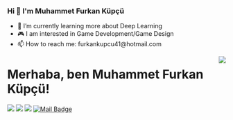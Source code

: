 
### Hi 👋 I'm Muhammet Furkan Küpçü

<ul>
      <li>📖 I’m currently learning more about Deep Learning </li>
      <li>🎮 I am interested in Game Development/Game Design </li>
      <li>📫 How to reach me: furkankupcu41@hotmail.com</li>
</ul>

<img align='right' src="https://github-readme-stats.vercel.app/api?username=furkankupcu&show_icons=true">

# Merhaba, ben Muhammet Furkan Küpçü! 

[![](https://img.shields.io/badge/twitter-%231DA1F2.svg?&style=for-the-badge&logo=twitter&logoColor=white)](https://twitter.com/furkankupcu41)
[![](https://img.shields.io/badge/linkedin-%230077B5.svg?&style=for-the-badge&logo=linkedin&logoColor=white)](https://www.linkedin.com/in/muhammet-furkan-kupcu/)
[![](https://img.shields.io/badge/medium-%2312100E.svg?&style=for-the-badge&logo=medium&logoColor=white)](https://medium.com/@furkankupcu41)
[![Mail Badge](https://img.shields.io/badge/furkankupcu41@gmail.com-c14438?style=for-the-badge&logo=Gmail&logoColor=white&link=mailto:furkankupcu41@gmail.com)](mailto:furkankupcu41@gmail.com)
